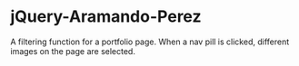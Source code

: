 # jQuery-Aramando-Perez
A filtering function for a portfolio page. When a nav pill is clicked, different images on the page are selected.
